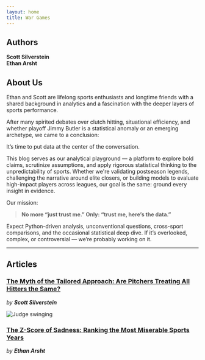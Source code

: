 ```yaml
---
layout: home
title: War Games
---
```


## Authors

**Scott Silverstein**  
**Ethan Arsht**

## About Us

Ethan and Scott are lifelong sports enthusiasts and longtime friends with a shared background in analytics and a fascination with the deeper layers of sports performance.

After many spirited debates over clutch hitting, situational efficiency, and whether playoff Jimmy Butler is a statistical anomaly or an emerging archetype, we came to a conclusion:

It’s time to put data at the center of the conversation.

This blog serves as our analytical playground — a platform to explore bold claims, scrutinize assumptions, and apply rigorous statistical thinking to the unpredictability of sports. Whether we're validating postseason legends, challenging the narrative around elite closers, or building models to evaluate high-impact players across leagues, our goal is the same: ground every insight in evidence.

Our mission:

> **No more “just trust me.” Only: “trust me, here’s the data.”**

Expect Python-driven analysis, unconventional questions, cross-sport comparisons, and the occasional statistical deep dive. If it’s overlooked, complex, or controversial — we’re probably working on it.

---

## Articles

### [The Myth of the Tailored Approach: Are Pitchers Treating All Hitters the Same?](https://silvesco94.github.io/Myth-of-the-Tailored-Approach/)
*by **Scott Silverstein***

![Judge swinging](https://raw.githubusercontent.com/silvesco94/war_games/main/assets/images/1.jpeg)

### [The Z-Score of Sadness: Ranking the Most Miserable Sports Years](https://ethanarsht.github.io/sports_index/)
*by **Ethan Arsht***
